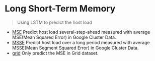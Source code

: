 # Long Short-Term Memory

> Using LSTM to predict the host load

- [MSE](./MSE) Predict host load several-step-ahead measured with average MSE(Mean Squared Error) in Google Cluster Data.
- [MSSE](./MSSE) Predict host load over a long period measured with average MSSE(Mean Segment Squared Error) in Google Cluster Data.
- [grid](./grid) Only predict the MSE in Grid dataset.
